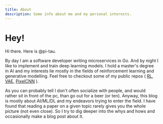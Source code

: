 ```yaml
---
title: About
description: Some info about me and my personal interests.
---
```


# Hey!

Hi there. Here is @pi-tau.

By day I am a software developer writing microservices in Go. And by night I
like to implement and train deep learning models. I hold a master's degree in AI
and my interests lie mostly in the fields of reinforcement learning and
generative modelling. Feel free to checkout some of my public repos
(
    [RL](https://github.com/pi-tau/playing-with-RL-models),
    [VAE](https://github.com/pi-tau/vae),
    [PixelCNN](https://github.com/pi-tau/pixelcnn/blob/master/pixelcnn.py)
).

As you can probably tell I don't often socialize with people, and would rather
sit in front of the pc, than go out for a beer (or ten). Anyway, this blog is
mostly about AI/ML/DL and my endeavors trying to enter the field. I have found
that reading a paper on a given topic rarely gives you the whole picture (not
even close). So I try to dig deeper into the whys and hows and occasionally make
a blog post about it.